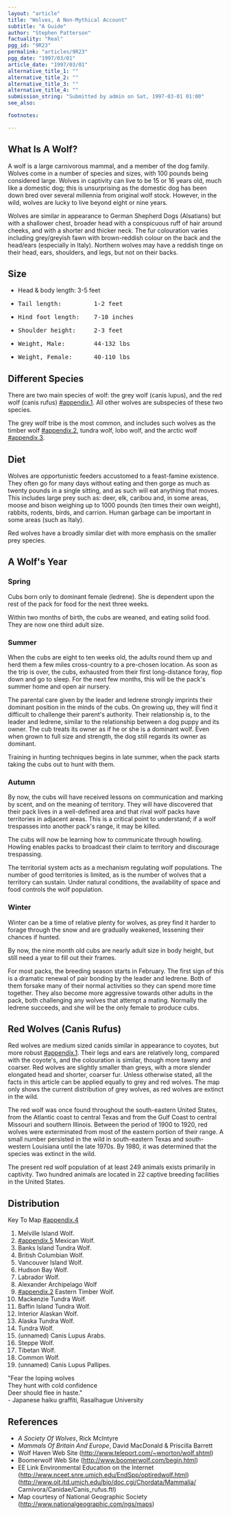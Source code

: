 ```yaml
---
layout: "article"
title: "Wolves, A Non-Mythical Account"
subtitle: "A Guide"
author: "Stephen Patterson"
factuality: "Real"
pgg_id: "9R23"
permalink: "articles/9R23"
pgg_date: "1997/03/01"
article_date: "1997/03/01"
alternative_title_1: ""
alternative_title_2: ""
alternative_title_3: ""
alternative_title_4: ""
submission_string: "Submitted by admin on Sat, 1997-03-01 01:00"
see_also:

footnotes: 

---
```

<div>
<h2>What Is A Wolf?</h2>
<p>A wolf is a large carnivorous mammal, and a member of the dog family. Wolves come in a number of species and sizes, with 100 pounds being considered large. Wolves in captivity can live to be 15 or 16 years old, much like a domestic dog; this is unsurprising as the domestic dog has been down bred over several millennia from original wolf stock. However, in the wild, wolves are lucky to live beyond eight or nine years.</p>
<p>Wolves are similar in appearance to German Shepherd Dogs (Alsatians) but with a shallower chest, broader head with a conspicuous ruff of hair around cheeks, and with a shorter and thicker neck. The fur colouration varies including grey/greyish fawn with brown-reddish colour on the back and the head/ears (especially in Italy). Northern wolves may have a reddish tinge on their head, ears, shoulders, and legs, but not on their backs.</p>
<h2>Size</h2>
<ul>
<li>Head &amp; body length: 3-5 feet</li>
<li>
<pre>
Tail length:         1-2 feet
</pre>
</li>
<li>
<pre>
Hind foot length:    7-10 inches
</pre>
</li>
<li>
<pre>
Shoulder height:     2-3 feet
</pre>
</li>
<li>
<pre>
Weight, Male:        44-132 lbs
</pre>
</li>
<li>
<pre>
Weight, Female:      40-110 lbs
</pre>
</li>
</ul>
<h2>Different Species</h2>
<p>There are two main species of wolf: the grey wolf (canis lupus), and the red wolf (canis rufus) <a href="#footnote-body.#appendix.1" name="footnote-link.#appendix.1" class="footnote-link">#appendix.1</a>. All other wolves are subspecies of these two species.</p>
<p>The grey wolf tribe is the most common, and includes such wolves as the timber wolf <a href="#footnote-body.#appendix.2" name="footnote-link.#appendix.2" class="footnote-link">#appendix.2</a>, tundra wolf, lobo wolf, and the arctic wolf <a href="#footnote-body.#appendix.3" name="footnote-link.#appendix.3" class="footnote-link">#appendix.3</a>.</p>
<h2>Diet</h2>
<p>Wolves are opportunistic feeders accustomed to a feast-famine existence. They often go for many days without eating and then gorge as much as twenty pounds in a single sitting, and as such will eat anything that moves. This includes large prey such as: deer, elk, caribou and, in some areas, moose and bison weighing up to 1000 pounds (ten times their own weight), rabbits, rodents, birds, and carrion. Human garbage can be important in some areas (such as Italy).</p>
<p>Red wolves have a broadly similar diet with more emphasis on the smaller prey species.</p>
<h2>A Wolf's Year</h2>
<h3>Spring</h3>
<p>Cubs born only to dominant female (ledrene). She is dependent upon the rest of the pack for food for the next three weeks.</p>
<p>Within two months of birth, the cubs are weaned, and eating solid food. They are now one third adult size.</p>
<h3>Summer</h3>
<p>When the cubs are eight to ten weeks old, the adults round them up and herd them a few miles cross-country to a pre-chosen location. As soon as the trip is over, the cubs, exhausted from their first long-distance foray, flop down and go to sleep. For the next few months, this will be the pack's summer home and open air nursery.</p>
<p>The parental care given by the leader and ledrene strongly imprints their dominant position in the minds of the cubs. On growing up, they will find it difficult to challenge their parent's authority. Their relationship is, to the leader and ledrene, similar to the relationship between a dog puppy and its owner. The cub treats its owner as if he or she is a dominant wolf. Even when grown to full size and strength, the dog still regards its owner as dominant.</p>
<p>Training in hunting techniques begins in late summer, when the pack starts taking the cubs out to hunt with them.</p>
<h3>Autumn</h3>
<p>By now, the cubs will have received lessons on communication and marking by scent, and on the meaning of territory. They will have discovered that their pack lives in a well-defined area and that rival wolf packs have territories in adjacent areas. This is a critical point to understand; if a wolf trespasses into another pack's range, it may be killed.</p>
<p>The cubs will now be learning how to communicate through howling. Howling enables packs to broadcast their claim to territory and discourage trespassing.</p>
<p>The territorial system acts as a mechanism regulating wolf populations. The number of good territories is limited, as is the number of wolves that a territory can sustain. Under natural conditions, the availability of space and food controls the wolf population.</p>
<h3>Winter</h3>
<p>Winter can be a time of relative plenty for wolves, as prey find it harder to forage through the snow and are gradually weakened, lessening their chances if hunted.</p>
<p>By now, the nine month old cubs are nearly adult size in body height, but still need a year to fill out their frames.</p>
<p>For most packs, the breeding season starts in February. The first sign of this is a dramatic renewal of pair bonding by the leader and ledrene. Both of them forsake many of their normal activities so they can spend more time together. They also become more aggressive towards other adults in the pack, both challenging any wolves that attempt a mating. Normally the ledrene succeeds, and she will be the only female to produce cubs.</p>
<h2>Red Wolves (Canis Rufus)</h2>
<p>Red wolves are medium sized canids similar in appearance to coyotes, but more robust <a href="#footnote-body.#appendix.1" name="footnote-link.#appendix.1" class="footnote-link">#appendix.1</a>. Their legs and ears are relatively long, compared with the coyote's, and the colouration is similar, though more tawny and coarser. Red wolves are slightly smaller than greys, with a more slender elongated head and shorter, coarser fur. Unless otherwise stated, all the facts in this article can be applied equally to grey and red wolves. The map only shows the current distribution of grey wolves, as red wolves are extinct in the wild.</p>
<p>The red wolf was once found throughout the south-eastern United States, from the Atlantic coast to central Texas and from the Gulf Coast to central Missouri and southern Illinois. Between the period of 1900 to 1920, red wolves were exterminated from most of the eastern portion of their range. A small number persisted in the wild in south-eastern Texas and south-western Louisiana until the late 1970s. By 1980, it was determined that the species was extinct in the wild.</p>
<p>The present red wolf population of at least 249 animals exists primarily in captivity. Two hundred animals are located in 22 captive breeding facilities in the United States.</p>
<h2>Distribution</h2>
<p>Key To Map <a href="#footnote-body.#appendix.4" name="footnote-link.#appendix.4" class="footnote-link">#appendix.4</a></p>
<ol>
<li value="1">Melville Island Wolf.</li>
<li value="2">
<a href="#footnote-body.#appendix.5" name="footnote-link.#appendix.5" class="footnote-link">#appendix.5</a> Mexican Wolf.</li>
<li value="3">Banks Island Tundra Wolf.</li>
<li value="4">British Columbian Wolf.</li>
<li value="5">Vancouver Island Wolf.</li>
<li value="6">Hudson Bay Wolf.</li>
<li value="7">Labrador Wolf.</li>
<li value="8">Alexander Archipelago Wolf</li>
<li value="9">
<a href="#footnote-body.#appendix.2" name="footnote-link.#appendix.2" class="footnote-link">#appendix.2</a> Eastern Timber Wolf.</li>
<li value="10">Mackenzie Tundra Wolf.</li>
<li value="11">Baffin Island Tundra Wolf.</li>
<li value="12">Interior Alaskan Wolf.</li>
<li value="13">Alaska Tundra Wolf.</li>
<li value="14">Tundra Wolf.</li>
<li value="15">(unnamed) Canis Lupus Arabs.</li>
<li value="16">Steppe Wolf.</li>
<li value="17">Tibetan Wolf.</li>
<li value="18">Common Wolf.</li>
<li value="19">(unnamed) Canis Lupus Pallipes.</li>
</ol>
<p>"Fear the loping wolves<br>
They hunt with cold confidence<br>
Deer should flee in haste."<br>
- Japanese haiku graffiti, Rasalhague University</p>
<h2>References</h2>
<ul>
<li>
<em>A Society Of Wolves</em>, Rick McIntyre</li>
<li>
<em>Mammals Of Britain And Europe</em>, David MacDonald &amp; Priscilla Barrett</li>
<li>Wolf Haven Web Site (<a href="https://web.archive.org/web/20130205230620/http://www.teleport.com/~wnorton/wolf.shtml">http://www.teleport.com/~wnorton/wolf.shtml</a>)</li>
<li>Boomerwolf Web Site (<a href="https://web.archive.org/web/20130205230620/http://www.boomerwolf.com/begin.html">http://www.boomerwolf.com/begin.html</a>)</li>
<li>EE Link Environmental Education on the Internet (<a href="https://web.archive.org/web/20130205230620/http://www.nceet.snre.umich.edu/EndSpp/optiredwolf.html">http://www.nceet.snre.umich.edu/EndSpp/optiredwolf.html</a>) (<a href="https://web.archive.org/web/20130205230620/http://www.oit.itd.umich.edu/bio/doc.cgi/Chordata/Mammalia/">http://www.oit.itd.umich.edu/bio/doc.cgi/Chordata/Mammalia/</a> Carnivora/Canidae/Canis_rufus.ftl)</li>
<li>Map courtesy of National Geographic Society (<a href="https://web.archive.org/web/20130205230620/http://www.nationalgeographic.com/ngs/maps">http://www.nationalgeographic.com/ngs/maps</a>)</li>
</ul>
<!--Amazon_CLS_IM_END-->
</div>

